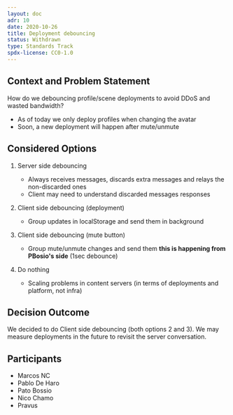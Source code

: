 ```yaml
---
layout: doc
adr: 10
date: 2020-10-26
title: Deployment debouncing
status: Withdrawn
type: Standards Track
spdx-license: CC0-1.0
---
```


## Context and Problem Statement

How do we debouncing profile/scene deployments to avoid DDoS and wasted bandwidth?

- As of today we only deploy profiles when changing the avatar
- Soon, a new deployment will happen after mute/unmute

## Considered Options

1. Server side debouncing
    * Always receives messages, discards extra messages and relays the non-discarded ones
    * Client may need to understand discarded messages responses

2. Client side debouncing (deployment)
    * Group updates in localStorage and send them in background

3. Client side debouncing (mute button)
    * Group mute/unmute changes and send them **this is happening from PBosio's side** (1sec debounce)

4. Do nothing
    * Scaling problems in content servers (in terms of deployments and platform, not infra)


## Decision Outcome

We decided to do Client side debouncing (both options 2 and 3). We may measure deployments in the future to revisit the server conversation.

## Participants

- Marcos NC
- Pablo De Haro
- Pato Bossio
- Nico Chamo
- Pravus
